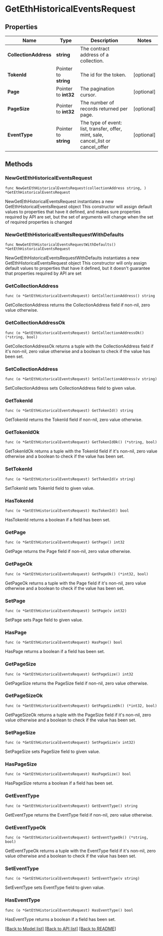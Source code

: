 # GetEthHistoricalEventsRequest

## Properties

Name | Type | Description | Notes
------------ | ------------- | ------------- | -------------
**CollectionAddress** | **string** | The contract address of a collection. | 
**TokenId** | Pointer to **string** | The id for the token. | [optional] 
**Page** | Pointer to **int32** | The pagination cursor. | [optional] 
**PageSize** | Pointer to **int32** | The number of records returned per page. | [optional] 
**EventType** | Pointer to **string** | The type of event: list, transfer, offer, mint, sale, cancel_list or cancel_offer | [optional] 

## Methods

### NewGetEthHistoricalEventsRequest

`func NewGetEthHistoricalEventsRequest(collectionAddress string, ) *GetEthHistoricalEventsRequest`

NewGetEthHistoricalEventsRequest instantiates a new GetEthHistoricalEventsRequest object
This constructor will assign default values to properties that have it defined,
and makes sure properties required by API are set, but the set of arguments
will change when the set of required properties is changed

### NewGetEthHistoricalEventsRequestWithDefaults

`func NewGetEthHistoricalEventsRequestWithDefaults() *GetEthHistoricalEventsRequest`

NewGetEthHistoricalEventsRequestWithDefaults instantiates a new GetEthHistoricalEventsRequest object
This constructor will only assign default values to properties that have it defined,
but it doesn't guarantee that properties required by API are set

### GetCollectionAddress

`func (o *GetEthHistoricalEventsRequest) GetCollectionAddress() string`

GetCollectionAddress returns the CollectionAddress field if non-nil, zero value otherwise.

### GetCollectionAddressOk

`func (o *GetEthHistoricalEventsRequest) GetCollectionAddressOk() (*string, bool)`

GetCollectionAddressOk returns a tuple with the CollectionAddress field if it's non-nil, zero value otherwise
and a boolean to check if the value has been set.

### SetCollectionAddress

`func (o *GetEthHistoricalEventsRequest) SetCollectionAddress(v string)`

SetCollectionAddress sets CollectionAddress field to given value.


### GetTokenId

`func (o *GetEthHistoricalEventsRequest) GetTokenId() string`

GetTokenId returns the TokenId field if non-nil, zero value otherwise.

### GetTokenIdOk

`func (o *GetEthHistoricalEventsRequest) GetTokenIdOk() (*string, bool)`

GetTokenIdOk returns a tuple with the TokenId field if it's non-nil, zero value otherwise
and a boolean to check if the value has been set.

### SetTokenId

`func (o *GetEthHistoricalEventsRequest) SetTokenId(v string)`

SetTokenId sets TokenId field to given value.

### HasTokenId

`func (o *GetEthHistoricalEventsRequest) HasTokenId() bool`

HasTokenId returns a boolean if a field has been set.

### GetPage

`func (o *GetEthHistoricalEventsRequest) GetPage() int32`

GetPage returns the Page field if non-nil, zero value otherwise.

### GetPageOk

`func (o *GetEthHistoricalEventsRequest) GetPageOk() (*int32, bool)`

GetPageOk returns a tuple with the Page field if it's non-nil, zero value otherwise
and a boolean to check if the value has been set.

### SetPage

`func (o *GetEthHistoricalEventsRequest) SetPage(v int32)`

SetPage sets Page field to given value.

### HasPage

`func (o *GetEthHistoricalEventsRequest) HasPage() bool`

HasPage returns a boolean if a field has been set.

### GetPageSize

`func (o *GetEthHistoricalEventsRequest) GetPageSize() int32`

GetPageSize returns the PageSize field if non-nil, zero value otherwise.

### GetPageSizeOk

`func (o *GetEthHistoricalEventsRequest) GetPageSizeOk() (*int32, bool)`

GetPageSizeOk returns a tuple with the PageSize field if it's non-nil, zero value otherwise
and a boolean to check if the value has been set.

### SetPageSize

`func (o *GetEthHistoricalEventsRequest) SetPageSize(v int32)`

SetPageSize sets PageSize field to given value.

### HasPageSize

`func (o *GetEthHistoricalEventsRequest) HasPageSize() bool`

HasPageSize returns a boolean if a field has been set.

### GetEventType

`func (o *GetEthHistoricalEventsRequest) GetEventType() string`

GetEventType returns the EventType field if non-nil, zero value otherwise.

### GetEventTypeOk

`func (o *GetEthHistoricalEventsRequest) GetEventTypeOk() (*string, bool)`

GetEventTypeOk returns a tuple with the EventType field if it's non-nil, zero value otherwise
and a boolean to check if the value has been set.

### SetEventType

`func (o *GetEthHistoricalEventsRequest) SetEventType(v string)`

SetEventType sets EventType field to given value.

### HasEventType

`func (o *GetEthHistoricalEventsRequest) HasEventType() bool`

HasEventType returns a boolean if a field has been set.


[[Back to Model list]](../README.md#documentation-for-models) [[Back to API list]](../README.md#documentation-for-api-endpoints) [[Back to README]](../README.md)


